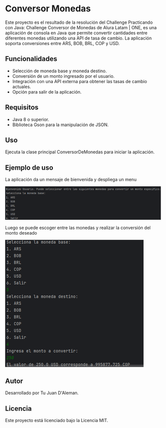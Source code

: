 # Conversor Monedas
Este proyecto es el resultado de la resolución del Challenge Practicando con Java: Challenge Conversor de Monedas de Alura Latam | ONE, es una aplicación de consola en Java que permite convertir cantidades entre diferentes monedas utilizando una API de tasa de cambio. La aplicación soporta conversiones entre ARS, BOB, BRL, COP y USD.

## Funcionalidades

- Selección de moneda base y moneda destino.
- Conversión de un monto ingresado por el usuario.
- Integración con una API externa para obtener las tasas de cambio actuales.
- Opción para salir de la aplicación.

## Requisitos

- Java 8 o superior.
- Biblioteca Gson para la manipulación de JSON.

## Uso
Ejecuta la clase principal ConversorDeMonedas para iniciar la aplicación.

## Ejemplo de uso

La aplicación da un mensaje de bienvenida y despliega un menu

![Menu Bienvenida](ImagesProject/UsoAppOne.png)

Luego se puede escoger entre las monedas y realizar la conversión del monto deseado

![Uso Completo de la App](ImagesProject/UsoApp.png)


## Autor
Desarrollado por Tu Juan D'Aleman.

## Licencia
Este proyecto está licenciado bajo la Licencia MIT.
